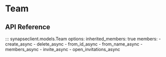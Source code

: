 # Team

## API Reference

::: synapseclient.models.Team
    options:
        inherited_members: true
        members:
        - create_async
        - delete_async
        - from_id_async
        - from_name_async
        - members_async
        - invite_async
        - open_invitations_async
